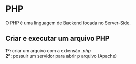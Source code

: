 # PHP
O PHP é uma linguagem de Backend focada no Server-Side.

## Criar e executar um arquivo PHP
<b>1º:</b> criar um arquivo com a extensão <i>.php</i></br>
<b>2º:</b> possuir um servidor para abrir p arquivo (Apache)
